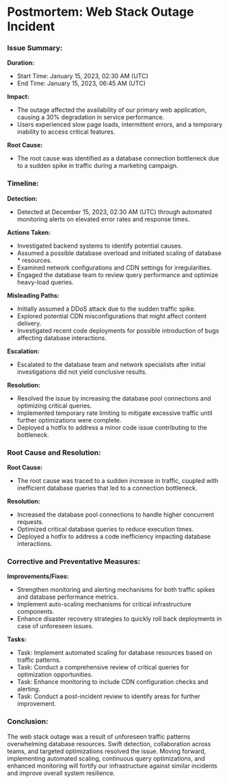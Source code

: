 # Postmortem: Web Stack Outage Incident

### **Issue Summary:**

**Duration:**
* Start Time: January 15, 2023, 02:30 AM (UTC)
* End Time: January 15, 2023, 06:45 AM (UTC)

**Impact:**
* The outage affected the availability of our primary web application, causing a 30% degradation in service performance.
* Users experienced slow page loads, intermittent errors, and a temporary inability to access critical features.

**Root Cause:**
* The root cause was identified as a database connection bottleneck due to a sudden spike in traffic during a marketing campaign.

### **Timeline:**

**Detection:**
* Detected at December 15, 2023, 02:30 AM (UTC) through automated monitoring alerts on elevated error rates and response times.

**Actions Taken:**
* Investigated backend systems to identify potential causes.
* Assumed a possible database overload and initiated scaling of database * resources.
* Examined network configurations and CDN settings for irregularities.
* Engaged the database team to review query performance and optimize heavy-load queries.

**Misleading Paths:**
* Initially assumed a DDoS attack due to the sudden traffic spike.
* Explored potential CDN misconfigurations that might affect content delivery.
* Investigated recent code deployments for possible introduction of bugs affecting database interactions.

**Escalation:**
* Escalated to the database team and network specialists after initial investigations did not yield conclusive results.

**Resolution:**
* Resolved the issue by increasing the database pool connections and optimizing critical queries.
* Implemented temporary rate limiting to mitigate excessive traffic until further optimizations were complete.
* Deployed a hotfix to address a minor code issue contributing to the bottleneck.

### **Root Cause and Resolution:**

**Root Cause:**
* The root cause was traced to a sudden increase in traffic, coupled with inefficient database queries that led to a connection bottleneck.

**Resolution:**
* Increased the database pool connections to handle higher concurrent requests.
* Optimized critical database queries to reduce execution times.
* Deployed a hotfix to address a code inefficiency impacting database interactions.

### **Corrective and Preventative Measures:**

**Improvements/Fixes:**
* Strengthen monitoring and alerting mechanisms for both traffic spikes and database performance metrics.
* Implement auto-scaling mechanisms for critical infrastructure components.
* Enhance disaster recovery strategies to quickly roll back deployments in case of unforeseen issues.

**Tasks:**
* Task: Implement automated scaling for database resources based on traffic patterns.
* Task: Conduct a comprehensive review of critical queries for optimization opportunities.
* Task: Enhance monitoring to include CDN configuration checks and alerting.
* Task: Conduct a post-incident review to identify areas for further improvement.

### **Conclusion:**

The web stack outage was a result of unforeseen traffic patterns overwhelming database resources. Swift detection, collaboration across teams, and targeted optimizations resolved the issue. Moving forward, implementing automated scaling, continuous query optimizations, and enhanced monitoring will fortify our infrastructure against similar incidents and improve overall system resilience.
